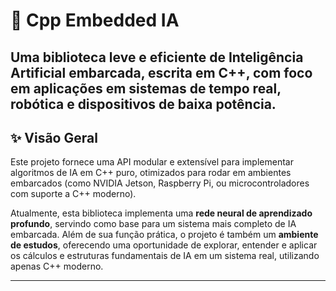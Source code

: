 # 🧠 Cpp Embedded IA

Uma biblioteca leve e eficiente de Inteligência Artificial embarcada, escrita em C++, com foco em aplicações em sistemas de tempo real, robótica e dispositivos de baixa potência.
---

## ✨ Visão Geral

Este projeto fornece uma API modular e extensível para implementar algoritmos de IA em C++ puro, otimizados para rodar em ambientes embarcados (como NVIDIA Jetson, Raspberry Pi, ou microcontroladores com suporte a C++ moderno).

Atualmente, esta biblioteca implementa uma **rede neural de aprendizado profundo**, servindo como base para um sistema mais completo de IA embarcada.
Além de sua função prática, o projeto é também um **ambiente de estudos**, oferecendo uma oportunidade de explorar, entender e aplicar os cálculos e estruturas fundamentais de IA em um sistema real, utilizando apenas C++ moderno.

---
